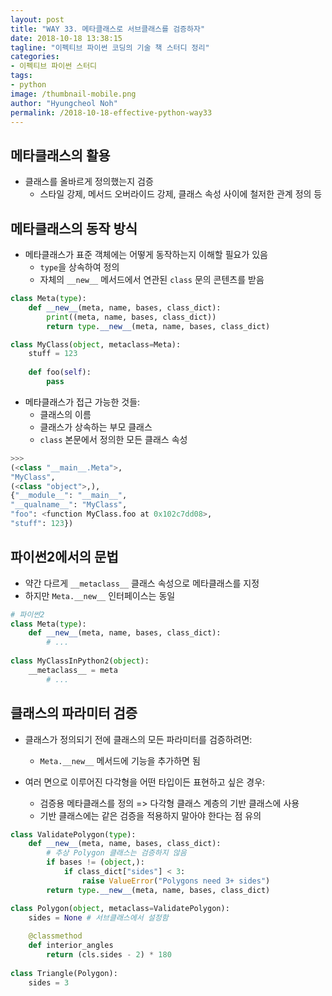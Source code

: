 ```yaml
---
layout: post
title: "WAY 33. 메타클래스로 서브클래스를 검증하자"
date: 2018-10-18 13:38:15
tagline: "이펙티브 파이썬 코딩의 기술 책 스터디 정리"
categories:
- 이펙티브 파이썬 스터디
tags:
- python
image: /thumbnail-mobile.png
author: "Hyungcheol Noh"
permalink: /2018-10-18-effective-python-way33
---
```


## 메타클래스의 활용
- 클래스를 올바르게 정의했는지 검증
  - 스타일 강제, 메서드 오버라이드 강제, 클래스 속성 사이에 철저한 관계 정의 등

## 메타클래스의 동작 방식
- 메타클래스가 표준 객체에는 어떻게 동작하는지 이해할 필요가 있음
  - `type`을 상속하여 정의
  - 자체의 `__new__` 메서드에서 연관된 `class` 문의 콘텐츠를 받음

```python
class Meta(type):
    def __new__(meta, name, bases, class_dict):
        print((meta, name, bases, class_dict))
        return type.__new__(meta, name, bases, class_dict)

class MyClass(object, metaclass=Meta):
    stuff = 123
    
    def foo(self):
        pass
```

- 메타클래스가 접근 가능한 것들:
  - 클래스의 이름
  - 클래스가 상속하는 부모 클래스
  - `class` 본문에서 정의한 모든 클래스 속성

```python
>>>
(<class "__main__.Meta">,
"MyClass",
(<class "object">,),
{"__module__": "__main__",
"__qualname__": "MyClass",
"foo": <function MyClass.foo at 0x102c7dd08>,
"stuff": 123})
```

## 파이썬2에서의 문법
- 약간 다르게 `__metaclass__` 클래스 속성으로 메타클래스를 지정
- 하지만 `Meta.__new__` 인터페이스는 동일

```python
# 파이썬2
class Meta(type):
    def __new__(meta, name, bases, class_dict):
        # ...
        
class MyClassInPython2(object):
    __metaclass__ = meta
        # ...
```

## 클래스의 파라미터 검증
- 클래스가 정의되기 전에 클래스의 모든 파라미터를 검증하려면:
  - `Meta.__new__` 메서드에 기능을 추가하면 됨

- 여러 면으로 이루어진 다각형을 어떤 타입이든 표현하고 싶은 경우:
  - 검증용 메타클래스를 정의 => 다각형 클래스 계층의 기반 클래스에 사용
  - 기반 클래스에는 같은 검증을 적용하지 말아야 한다는 점 유의

```python
class ValidatePolygon(type):
    def __new__(meta, name, bases, class_dict):
        # 추상 Polygon 클래스는 검증하지 않음
        if bases != (object,):
            if class_dict["sides"] < 3:
                raise ValueError("Polygons need 3+ sides")
        return type.__new__(meta, name, bases, class_dict)

class Polygon(object, metaclass=ValidatePolygon):
    sides = None # 서브클래스에서 설정함
    
    @classmethod
    def interior_angles
        return (cls.sides - 2) * 180
    
class Triangle(Polygon):
    sides = 3
```
